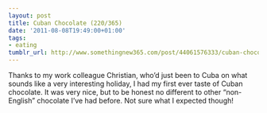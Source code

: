 ```yaml
---
layout: post
title: Cuban Chocolate (220/365)
date: '2011-08-08T19:49:00+01:00'
tags:
- eating
tumblr_url: http://www.somethingnew365.com/post/44061576333/cuban-chocolate-220365
---
```

Thanks to my work colleague Christian, who’d just been to Cuba on what sounds like a very interesting holiday, I had my first ever taste of Cuban chocolate.
It was very nice, but to be honest no different to other “non-English” chocolate I’ve had before. Not sure what I expected though!
